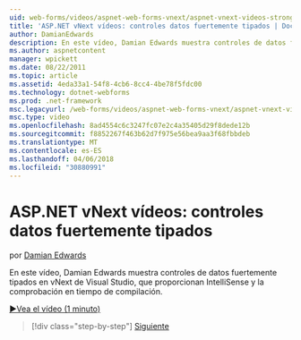 ```yaml
---
uid: web-forms/videos/aspnet-web-forms-vnext/aspnet-vnext-videos-strongly-typed-data-controls
title: 'ASP.NET vNext vídeos: controles datos fuertemente tipados | Documentos de Microsoft'
author: DamianEdwards
description: En este vídeo, Damian Edwards muestra controles de datos fuertemente tipados en vNext de Visual Studio, que proporcionan IntelliSense y la comprobación en tiempo de compilación.
ms.author: aspnetcontent
manager: wpickett
ms.date: 08/22/2011
ms.topic: article
ms.assetid: 4eda33a1-54f8-4cb6-8cc4-4be78f5fdc00
ms.technology: dotnet-webforms
ms.prod: .net-framework
msc.legacyurl: /web-forms/videos/aspnet-web-forms-vnext/aspnet-vnext-videos-strongly-typed-data-controls
msc.type: video
ms.openlocfilehash: 8ad4554c6c3247fc07e2c4a35405d29f8dede12b
ms.sourcegitcommit: f8852267f463b62d7f975e56bea9aa3f68fbbdeb
ms.translationtype: MT
ms.contentlocale: es-ES
ms.lasthandoff: 04/06/2018
ms.locfileid: "30880991"
---
```

<a name="aspnet-vnext-videos-strongly-typed-data-controls"></a>ASP.NET vNext vídeos: controles datos fuertemente tipados
====================
por [Damian Edwards](https://github.com/DamianEdwards)

En este vídeo, Damian Edwards muestra controles de datos fuertemente tipados en vNext de Visual Studio, que proporcionan IntelliSense y la comprobación en tiempo de compilación.

[&#9654;Vea el vídeo (1 minuto)](https://channel9.msdn.com/Blogs/ASP-NET-Site-Videos/aspnet-vnext-videos-strongly-typed-data-controls)

> [!div class="step-by-step"]
> [Siguiente](aspnet-vnext-videos-model-binding-part-1-selecting-data.md)
